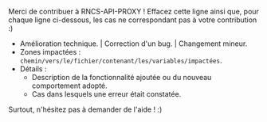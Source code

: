 Merci de contribuer à RNCS-API-PROXY ! Effacez cette ligne ainsi que, pour chaque ligne ci-dessous, les cas ne correspondant pas à votre contribution :)

- Amélioration technique. | Correction d'un bug. | Changement mineur.
- Zones impactées : `chemin/vers/le/fichier/contenant/les/variables/impactées`.
- Détails :
  - Description de la fonctionnalité ajoutée ou du nouveau comportement adopté.
  - Cas dans lesquels une erreur était constatée.

Surtout, n'hésitez pas à demander de l'aide ! :)
